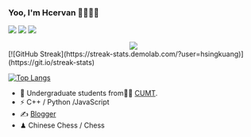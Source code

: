 ### Yoo, I'm Hcervan 👋🥰🥰🥰
<span > <img src="https://img.shields.io/badge/-HTML5-E34F26?style=flat-square&logo=html5&logoColor=white" /> <img src="https://img.shields.io/badge/-CSS3-1572B6?style=flat-square&logo=css3" /> <img src="https://img.shields.io/badge/-JavaScript-oringe?style=flat-square&logo=javascript" /> </span>

<div align="center"> <img src="https://visitor-badge.glitch.me/badge?page_id=sun0225SUN" /></div>
[![GitHub Streak](https://streak-stats.demolab.com/?user=hsingkuang)](https://git.io/streak-stats)

[![Top Langs](https://github-readme-stats.vercel.app/api/top-langs/?username=anuraghazra&layout=compact)](https://github.com/anuraghazra/github-readme-stats)

- 🍻 Undergraduate students from👨‍🎓 [CUMT](https://www.cumt.edu.cn).
- ⚡ C++ / Python /JavaScript
- ✍️ [Blogger](https://hcervan.cc)
- ♟ Chinese Chess / Chess 

